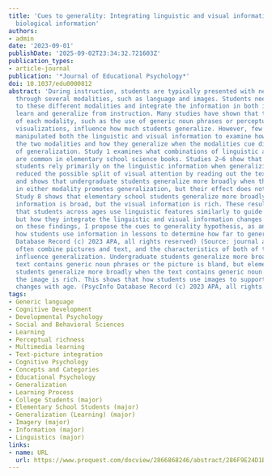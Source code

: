 ```yaml
---
title: 'Cues to generality: Integrating linguistic and visual information when generalizing
  biological information'
authors:
- admin
date: '2023-09-01'
publishDate: '2025-09-02T23:34:32.721603Z'
publication_types:
- article-journal
publication: '*Journal of Educational Psychology*'
doi: 10.1037/edu0000812
abstract: 'During instruction, students are typically presented with new information
  through several modalities, such as language and images. Students need to attend
  to these different modalities and integrate the information in both in order to
  learn and generalize from instruction. Many studies have shown that the features
  of each modality, such as the use of generic noun phrases or perceptually bland
  visualizations, influence how much students generalize. However, few studies have
  manipulated both the linguistic and visual information to examine how students integrate
  the two modalities and how they generalize when the modalities cue different levels
  of generalization. Study 1 examines what combinations of linguistic and visual information
  are common in elementary school science books. Studies 2–6 show that undergraduate
  students rely primarily on the linguistic information when generalizing. Study 7
  reduced the possible split of visual attention by reading out the text for participants
  and shows that undergraduate students generalize more broadly when the information
  in either modality promotes generalization, but their effect does not compound.
  Study 8 shows that elementary school students generalize more broadly when the linguistic
  information is broad, but the visual information is rich. These results suggest
  that students across ages use linguistic features similarly to guide their generalizations,
  but how they integrate the linguistic and visual information changes with age. Based
  on these findings, I propose the cues to generality hypothesis, as an account of
  how students use information in lessons to determine how far to generalize. (PsycInfo
  Database Record (c) 2023 APA, all rights reserved) (Source: journal abstract) Lessons
  often combine pictures and text, and the characteristics of both of these elements
  influence generalization. Undergraduate students generalize more broadly when the
  text contains generic noun phrases or the picture is bland, but elementary school
  students generalize more broadly when the text contains generic noun phrases, and
  the image is rich. This shows that how students use images to support their generalizations
  changes with age. (PsycInfo Database Record (c) 2023 APA, all rights reserved)'
tags:
- Generic language
- Cognitive Development
- Developmental Psychology
- Social and Behavioral Sciences
- Learning
- Perceptual richness
- Multimedia learning
- Text-picture integration
- Cognitive Psychology
- Concepts and Categories
- Educational Psychology
- Generalization
- Learning Process
- College Students (major)
- Elementary School Students (major)
- Generalization (Learning) (major)
- Imagery (major)
- Information (major)
- Linguistics (major)
links:
- name: URL
  url: https://www.proquest.com/docview/2866868246/abstract/286F9E24D1B6402EPQ/1
---
```

